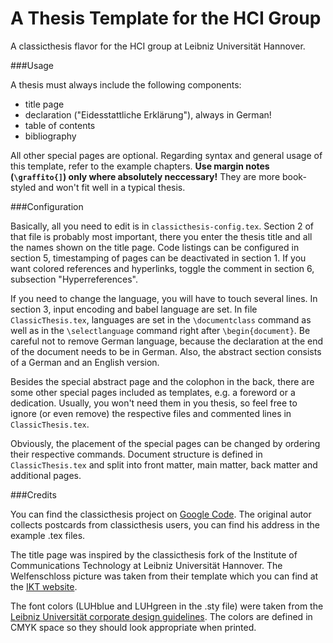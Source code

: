 A Thesis Template for the HCI Group
===================

A classicthesis flavor for the HCI group at Leibniz Universität Hannover.

###Usage

A thesis must always include the following components:
 * title page
 * declaration ("Eidesstattliche Erklärung"), always in German!
 * table of contents
 * bibliography
 
All other special pages are optional. Regarding syntax and general usage of this template, refer to the example chapters. **Use margin notes (`\graffito{]`) only where absolutely neccessary!** They are more book-styled and won't fit well in a typical thesis.

###Configuration

Basically, all you need to edit is in `classicthesis-config.tex`. Section 2 of that file is probably most important, there you enter the thesis title and all the names shown on the title page. Code listings can be configured in section 5, timestamping of pages can be deactivated in section 1. If you want colored references and hyperlinks, toggle the comment in section 6, subsection "Hyperreferences".

If you need to change the language, you will have to touch several lines. In section 3, input encoding and babel language are set. In file `ClassicThesis.tex`, languages are set in the `\documentclass` command as well as in the `\selectlanguage` command right after `\begin{document}`. Be careful not to remove German language, because the declaration at the end of the document needs to be in German. Also, the abstract section consists of a German and an English version.

Besides the special abstract page and the colophon in the back, there are some other special pages included as templates, e.g. a foreword or a dedication. Usually, you won't need them in you thesis, so feel free to ignore (or even remove) the respective files and commented lines in `ClassicThesis.tex`.

Obviously, the placement of the special pages can be changed by ordering their respective commands. Document structure is defined in `ClassicThesis.tex` and split into front matter, main matter, back matter and additional pages.

###Credits

You can find the classicthesis project on [Google Code](https://code.google.com/p/classicthesis/). The original autor collects postcards from classicthesis users, you can find his address in the example .tex files.

The title page was inspired by the classicthesis fork of the Institute of Communications Technology at Leibniz Universität Hannover. The Welfenschloss picture was taken from their template which you can find at the [IKT website](http://www.ikt.uni-hannover.de/studium_templates.html?&L=1).

The font colors (LUHblue and LUHgreen in the .sty file) were taken from the [Leibniz Universität corporate design guidelines](http://www.uni-hannover.de/imperia/md/content/webredaktion/intern/universitaet/corporate/luh_guidelines.pdf). The colors are defined in CMYK space so they should look appropriate when printed.
